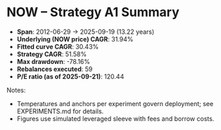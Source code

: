 # NOW – Strategy A1 Summary

- **Span**: 2012-06-29 → 2025-09-19 (13.22 years)
- **Underlying (NOW price) CAGR**: 31.94%
- **Fitted curve CAGR**: 30.43%
- **Strategy CAGR**: 51.58%
- **Max drawdown**: -78.16%
- **Rebalances executed**: 59
- **P/E ratio (as of 2025-09-21)**: 120.44

Notes:

- Temperatures and anchors per experiment govern deployment; see EXPERIMENTS.md for details.
- Figures use simulated leveraged sleeve with fees and borrow costs.

